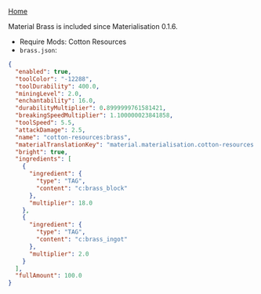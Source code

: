 [Home](https://shedaniel.me/MaterialisationData/)

Material Brass is included since Materialisation 0.1.6.
- Require Mods: Cotton Resources
- `brass.json`:
```json
{
  "enabled": true,
  "toolColor": "-12288",
  "toolDurability": 400.0,
  "miningLevel": 2.0,
  "enchantability": 16.0,
  "durabilityMultiplier": 0.8999999761581421,
  "breakingSpeedMultiplier": 1.100000023841858,
  "toolSpeed": 5.5,
  "attackDamage": 2.5,
  "name": "cotton-resources:brass",
  "materialTranslationKey": "material.materialisation.cotton-resources.brass",
  "bright": true,
  "ingredients": [
    {
      "ingredient": {
        "type": "TAG",
        "content": "c:brass_block"
      },
      "multiplier": 18.0
    },
    {
      "ingredient": {
        "type": "TAG",
        "content": "c:brass_ingot"
      },
      "multiplier": 2.0
    }
  ],
  "fullAmount": 100.0
}
```
